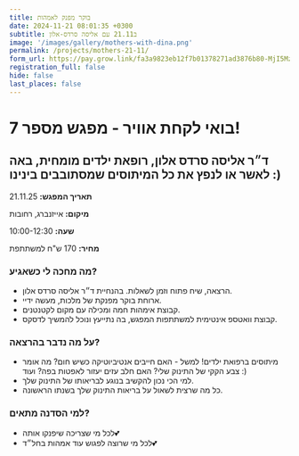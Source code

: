 ```yaml
---
title: בוקר מפנק לאמהות
date: 2024-11-21 08:01:35 +0300
subtitle: ב21.11 עם אליסה סרדס-אלון
image: '/images/gallery/mothers-with-dina.png'
permalink: /projects/mothers-21-11/
form_url: https://pay.grow.link/fa3a9823eb12f7b01378271ad3876b80-MjI5Mzc1Ng
registration_full: false
hide: false
last_places: false
---
```


# בואי לקחת אוויר - מפגש מספר 7!

## ד״ר אליסה סרדס אלון, רופאת ילדים מומחית, באה לאשר או לנפץ את כל המיתוסים שמסתובבים בינינו :) 

**תאריך המפגש:** 21.11.25 

**מיקום:** אייזנברג, רחובות  

**שעה:** 10:00-12:30 

**מחיר:** 170 ש"ח למשתתפת

### מה מחכה לי כשאגיע?

- הרצאה, שיח פתוח וזמן לשאלות. בהנחיית ד״ר אליסה סרדס אלון.
- ארוחת בוקר מפנקת של מלכות, מעשה ידיי.
- קבוצת אימהות חמה ומכילה עם מקום לקטנטנים.
- קבוצת וואטספ אינטימית למשתתפות המפגש, בה נתייעץ ונוכל להמשיך לדסקס.

### על מה נדבר בהרצאה?

- מיתוסים ברפואת ילדים! למשל - האם חייבים אנטיביוטיקה כשיש חום? מה אומר צבע הקקי של התינוק שלי? האם חלב עזים יעזור לאפטות בפה? ועוד :)
- למי הכי נכון להקשיב בנוגע לבריאותו של התינוק שלך.
- כל מה שרצית לשאול על בריאות התינוק שלך בשנתו הראשונה.

### למי הסדנה מתאים?

- לכל מי שצריכה שיפנקו אותה💕
- לכל מי שרוצה לפגוש עוד אמהות בחל״ד💕
  



